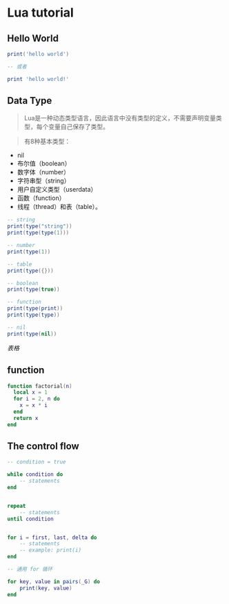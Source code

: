 # Lua tutorial

## Hello World

```lua
print('hello world')

-- 或者

print 'hello world!'
```

## Data Type

> Lua是一种动态类型语言，因此语言中没有类型的定义，不需要声明变量类型，每个变量自己保存了类型。

> 有8种基本类型：

- nil
- 布尔值（boolean）
- 数字体（number）
- 字符串型（string）
- 用户自定义类型（userdata）
- 函数（function）
- 线程（thread）和表（table）。

```lua
-- string
print(type("string"))
print(type(type(1)))

-- number
print(type(1))

-- table
print(type({}))

-- boolean
print(type(true))

-- function
print(type(print))
print(type(type))

-- nil
print(type(nil))
```

*表格*


## function

```lua
function factorial(n)
  local x = 1
  for i = 2, n do
    x = x * i
  end
  return x
end
```


## The control flow

```lua
-- condition = true

while condition do
    -- statements
end


repeat
    -- statements
until condition


for i = first, last, delta do
    -- statements
    -- example: print(i)
end

-- 通用 for 循环

for key, value in pairs(_G) do
    print(key, value)
end
```
